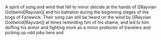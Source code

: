 A spirit of song and wind that fell to minor deicide at the hands of [[Rayvian Goldwind|Rayvian]] and his battalion during the beginning sieges of the bogs of Fanewick.
Their song can still be heard on the wind by [[Rayvian Goldwind|Rayvian]] at times reminding him of his shame, and led to him doffing his armor and fighting more as a minor protector of travelers and picking up odd jobs here and 